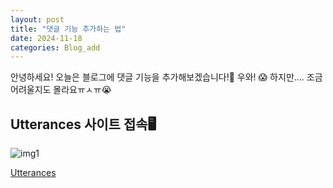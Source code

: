 ```yaml
---
layout: post
title: "댓글 기능 추가하는 법"
date: 2024-11-18
categories: Blog_add
---
```


안녕하세요! 오늘은 블로그에 댓글 기능을 추가해보겠습니다!🧐 우와! 😱
하지만.... 조금 어려울지도 몰라요ㅠㅅㅠ😭


## Utterances 사이트 접속🖥️

![img1](https://github.com/user-attachments/assets/b1a9e268-26e1-47bf-9ecc-f38cff17b554)


[Utterances](https://utteranc.es/)



